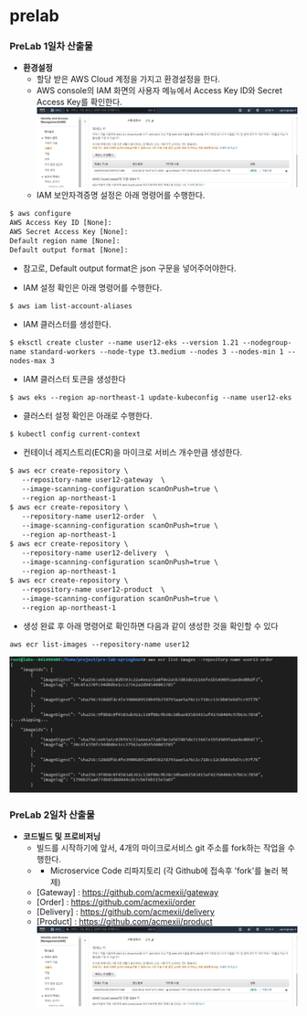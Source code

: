 # prelab

### PreLab 1일차 산출물 ###

- **환경설정**
  - 할당 받은 AWS Cloud 계정을 가지고 환경설정을 한다.
  - AWS console의 IAM 화면의 사용자 메뉴에서 Access Key ID와 Secret Access Key를 확인한다.
![image](https://github.com/Kim-sehee/prelab/blob/cf47fa3ddf98742cc043557da54978ee993e7200/accesskey_setting.JPG)
  - IAM 보안자격증명 설정은 아래 명령어를 수행한다.
```
$ aws configure
AWS Access Key ID [None]:
AWS Secret Access Key [None]:
Default region name [None]: 
Default output format [None]:
```
  - 참고로, Default output format은 json 구문을 넣어주어야한다.

  - IAM 설정 확인은 아래 명령어를 수행한다.
```
$ aws iam list-account-aliases
```

  - IAM 클러스터를 생성한다.
```
$ eksctl create cluster --name user12-eks --version 1.21 --nodegroup-name standard-workers --node-type t3.medium --nodes 3 --nodes-min 1 --nodes-max 3
```

  - IAM 클러스터 토큰을 생성한다
```
$ aws eks --region ap-northeast-1 update-kubeconfig --name user12-eks
```

  - 클러스터 설정 확인은 아래로 수행한다.
```
$ kubectl config current-context
```

  - 컨테이너 레지스트리(ECR)을 마이크로 서비스 개수만큼 생성한다.
 ```
 $ aws ecr create-repository \
    --repository-name user12-gateway  \
    --image-scanning-configuration scanOnPush=true \
    --region ap-northeast-1
 $ aws ecr create-repository \
    --repository-name user12-order  \
    --image-scanning-configuration scanOnPush=true \
    --region ap-northeast-1
 $ aws ecr create-repository \
    --repository-name user12-delivery  \
    --image-scanning-configuration scanOnPush=true \
    --region ap-northeast-1
 $ aws ecr create-repository \
    --repository-name user12-product  \
    --image-scanning-configuration scanOnPush=true \
    --region ap-northeast-1
 ```
 
  - 생성 완료 후 아래 명령어로 확인하면 다음과 같이 생성한 것을 확인할 수 있다
 ```
 aws ecr list-images --repository-name user12
 ```
![image](https://github.com/Kim-sehee/prelab/blob/389926d47ef750eed5660ec3a695ce616663c3bc/ecr.JPG)

### PreLab 2일차 산출물 ###

- **코드빌드 및 프로비저닝**
  - 빌드를 시작하기에 앞서, 4개의 마이크로서비스 git 주소를 fork하는 작업을 수행한다.
  -   - Microservice Code 리파지토리 (각 Github에 접속후 'fork'를 눌러 복제)
    - [Gateway] : https://github.com/acmexii/gateway
    - [Order] : https://github.com/acmexii/order
    - [Delivery] : https://github.com/acmexii/delivery
    - [Product] : https://github.com/acmexii/product
![image](https://github.com/Kim-sehee/prelab/blob/cf47fa3ddf98742cc043557da54978ee993e7200/accesskey_setting.JPG)
